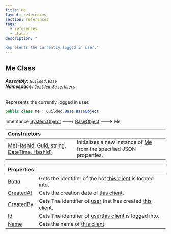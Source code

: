 ```yaml
---
title: Me
layout: references
section: references
tags:
  - references
  - class
description: "

Represents the currently logged in user."
---
```


## Me Class
###### **Assembly:** `Guilded.Base`<br/>**Namespace:** [`Guilded.Base.Users`](Guilded.Base.Users.md 'Guilded.Base.Users')

Represents the currently logged in user.

```csharp
public class Me : Guilded.Base.BaseObject
```

Inheritance [System.Object](https://docs.microsoft.com/en-us/dotnet/api/System.Object 'System.Object') &#129106; [BaseObject](BaseObject.md 'Guilded.Base.BaseObject') &#129106; Me

| Constructors | |
| :--- | :--- |
| [Me(HashId, Guid, string, DateTime, HashId)](Me.Me(HashId,Guid,string,DateTime,HashId).md 'Guilded.Base.Users.Me.Me(Guilded.Base.HashId, Guid, string, System.DateTime, Guilded.Base.HashId)') | Initializes a new instance of [Me](Me.md 'Guilded.Base.Users.Me') from the specified JSON properties. |

| Properties | |
| :--- | :--- |
| [BotId](Me.BotId.md 'Guilded.Base.Users.Me.BotId') | Gets the identifier of the bot [this client](BaseGuildedClient.md 'Guilded.Base.BaseGuildedClient') is logged into. |
| [CreatedAt](Me.CreatedAt.md 'Guilded.Base.Users.Me.CreatedAt') | Gets the creation date of [this client](BaseGuildedClient.md 'Guilded.Base.BaseGuildedClient'). |
| [CreatedBy](Me.CreatedBy.md 'Guilded.Base.Users.Me.CreatedBy') | Gets The identifier of [user](User.md 'Guilded.Base.Users.User') that has created [this client](BaseGuildedClient.md 'Guilded.Base.BaseGuildedClient'). |
| [Id](Me.Id.md 'Guilded.Base.Users.Me.Id') | Gets The identifier of [user](User.md 'Guilded.Base.Users.User')[this client](BaseGuildedClient.md 'Guilded.Base.BaseGuildedClient') is logged into. |
| [Name](Me.Name.md 'Guilded.Base.Users.Me.Name') | Gets the name of [this client](BaseGuildedClient.md 'Guilded.Base.BaseGuildedClient'). |
